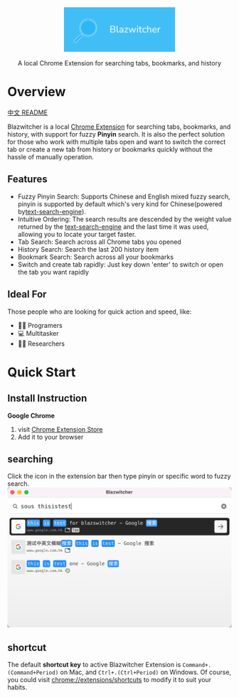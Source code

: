 <div align="center">
    <a href="#" target="_blank">
      <img src="./docs/1400_560.png" alt="logo" height="100">
    </a>
    <p>A local Chrome Extension for searching tabs, bookmarks, and history</p>
</div>


# Overview
[中文 README](./docs/README_zh.md)

Blazwitcher is a local [Chrome Extension](https://chromewebstore.google.com/detail/blazwitcher-search-and-sw/fjgablnemienkegdnbihhemebmmonihg?hl=en-US) for searching tabs, bookmarks, and history, with support for fuzzy **Pinyin** search. It is also the perfect solution for those who work with multiple tabs open and want to switch the correct tab or create a new tab from history or bookmarks quickly without the hassle of manually operation.

## Features
- Fuzzy Pinyin Search: Supports Chinese and English mixed fuzzy search, pinyin is supported by default which's very kind for Chinese(powered by[text-search-engine](https://github.com/cjinhuo/text-search-engine)).
- Intuitive Ordering: The search results are descended by the weight value returned by the [text-search-engine](https://github.com/cjinhuo/text-search-engine) and the last time it was used, allowing you to locate your target faster.
- Tab Search: Search across all Chrome tabs you opened
- History Search: Search the last 200 history item
- Bookmark Search: Search across all your bookmarks
- Switch and create tab rapidly: Just key down 'enter' to switch or open the tab you want rapidly

## Ideal For
Those people who are looking for quick action and speed, like:
- 🧑‍💻 Programers
- 💻 Multitasker
- 🏄🏻 Researchers


# Quick Start
## Install Instruction
**Google Chrome**
1.  visit [Chrome Extension Store](https://chromewebstore.google.com/detail/blazwitcher-search-and-sw/fjgablnemienkegdnbihhemebmmonihg?hl=en-US)
2.  Add it to your browser

## searching
Click the icon in the extension bar then type pinyin or specific word to fuzzy search.
![landing](./docs/landing.png)

## shortcut
The default **shortcut key** to active Blazwitcher Extension is `Command+.(Command+Period)` on Mac, and `Ctrl+.(Ctrl+Period)` on Windows. Of course, you could visit [chrome://extensions/shortcuts](chrome://extensions/shortcuts) to modify it to suit your habits.
